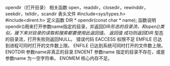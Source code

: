 opendir（打开目录）
相关函数
open，readdir，closedir，rewinddir，seekdir，telldir，scandir
表头文件
#include<sys/types.h>
#include<dirent.h>
定义函数
DIR * opendir(const char * name);
函数说明
opendir()用来打开参数name指定的目录，并返回DIR*形态的目录流，和open()类似，接下来对目录的读取和搜索都要使用此返回值。
返回值
成功则返回DIR* 型态的目录流，打开失败则返回NULL。
错误代码
EACCESS 权限不足
EMFILE 已达到进程可同时打开的文件数上限。
ENFILE 已达到系统可同时打开的文件数上限。
ENOTDIR 参数name非真正的目录
ENOENT 参数name 指定的目录不存在，或是参数name 为一空字符串。
ENOMEM 核心内存不足。